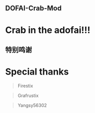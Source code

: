 ## DOFAI-Crab-Mod
# Crab in the adofai!!!

## 特别鸣谢
# Special thanks
> Firestix

> Grafrustix

> Yangsy56302
